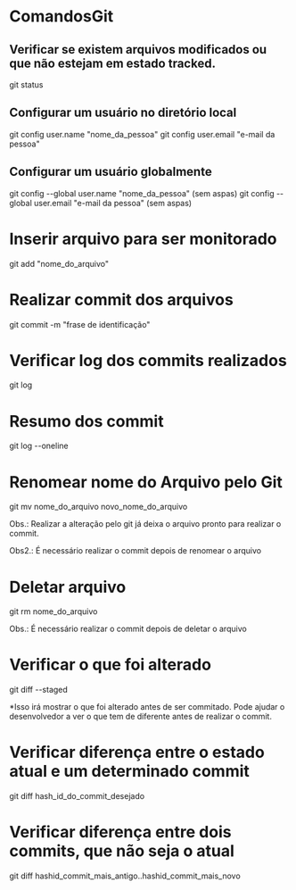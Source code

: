 # ComandosGit
## Verificar se existem arquivos modificados ou que não estejam em estado tracked.

git status

## Configurar um usuário no diretório local

 git config user.name "nome_da_pessoa"
 git config user.email "e-mail da pessoa"
 
## Configurar um usuário globalmente
 
 git config --global user.name "nome_da_pessoa" (sem aspas)
 git config --global user.email "e-mail da pessoa" (sem aspas)
 
# Inserir arquivo para ser monitorado
 
 git add "nome_do_arquivo"
 
 # Realizar commit dos arquivos
 
 git commit -m "frase de identificação"
 
# Verificar log dos commits realizados
 
 git log
 
 # Resumo dos commit
 
 git log --oneline
 
 # Renomear nome do Arquivo pelo Git
 
 git mv nome_do_arquivo novo_nome_do_arquivo
 
 Obs.: Realizar a alteração pelo git já deixa o arquivo pronto para realizar o commit.
 
 Obs2.: É necessário realizar o commit depois de renomear o arquivo
 
 # Deletar arquivo
 
 git rm nome_do_arquivo
 
 Obs.: É necessário realizar o commit depois de deletar o arquivo
 
 # Verificar o que foi alterado
 
 git diff --staged
 
 *Isso irá mostrar o que foi alterado antes de ser commitado. Pode ajudar o desenvolvedor a ver o que tem de diferente antes de realizar o commit.
 
 # Verificar diferença entre o estado atual e um determinado commit
 
 git diff hash_id_do_commit_desejado
 
 # Verificar diferença entre dois commits, que não seja o atual
 
 git diff hashid_commit_mais_antigo..hashid_commit_mais_novo


